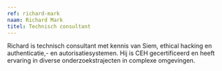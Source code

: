 ```yaml
---
ref: richard-mark
naam: Richard Mark
titel: Technisch consultant
---
```

Richard is technisch consultant met kennis van Siem, ethical hacking en
authenticatie,- en autorisatiesystemen. Hij is CEH gecertificeerd en heeft ervaring
in diverse onderzoekstrajecten in complexe omgevingen.

